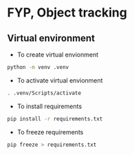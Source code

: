# FYP, Object tracking
## Virtual environment


- To create virtual envionment

```bash
python -m venv .venv
```

- To activate virtual envionment

```bash
. .venv/Scripts/activate
```

- To install requirements
```bash
pip install -r requirements.txt
```

- To freeze requirements
```bash
pip freeze > requirements.txt
```



